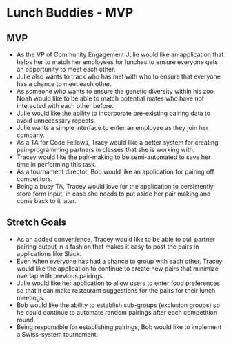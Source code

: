 # Lunch Buddies - MVP

## MVP
* As the VP of Community Engagement Julie would like an application that helps her to match her employees for lunches to ensure everyone gets an opportunity to meet each other.
* Julie also wants to track who has met with who to ensure that everyone has a chance to meet each other.
* As someone who wants to ensure the genetic diversity within his zoo, Noah would like to be able to match potential mates who have not interacted with each other before.
* Julie would like the ability to incorporate pre-existing pairing data to avoid unnecessary repeats.
* Julie wants a simple interface to enter an employee as they join her company.
* As a TA for Code Fellows, Tracy would like a better system for creating pair-programming partners in classes that she is working with.
* Tracey would like the pair-making to be semi-automated to save her time in performing this task.
* As a tournament director, Bob would like an application for pairing off competitors.
* Being a busy TA, Tracey would love for the application to persistently store form input, in case she needs to put aside her pair making and come back to it later.

## Stretch Goals
* As an added convenience, Tracey would like to be able to pull partner pairing output in a fashion that makes it easy to post the pairs in applications like Slack.
* Even when everyone has had a chance to group with each other, Tracey would like the application to continue to create new pairs that minimize overlap with previous pairings.
* Julie would like her application to allow users to enter food preferences so that it can make restaurant suggestions for the pairs for their lunch meetings.
* Bob would like the ability to establish sub-groups (exclusion groups) so he could continue to automate random pairings after each competition round.
* Being responsible for establishing pairings, Bob would like to implement a Swiss-system tournament.

